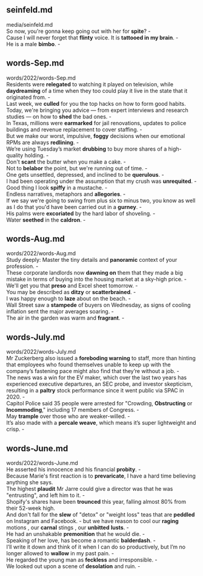 ## seinfeld.md ## 
media/seinfeld.md  
So now, you're gonna keep going out with her for **spite**? -  
Cause I will never forget that **flinty** voice. It is **tattooed in my brain**. -  
He is a male **bimbo**. -  

## words-Sep.md ## 
words/2022/words-Sep.md  
Residents were **relegated** to watching it played on television, while **daydreaming** of a time when they too could play it live in the state that it originated from. -  
Last week, we **culled** for you the top hacks on how to form good habits. Today, we're bringing you advice — from expert interviews and research studies — on how to **shed** the bad ones. -  
In Texas, millions were **earmarked** for jail renovations, updates to police buildings and revenue replacement to cover staffing. -  
But we make our worst, impulsive, **foggy** decisions when our emotional RPMs are always **redlining**. -  
We’re using Tuesday’s market **drubbing** to buy more shares of a high-quality holding. -  
Don't **scant** the butter when you make a cake. -  
Not to **belabor** the point, but we're running out of time. -  
One gets unsettled, depressed, and inclined to be **querulous**. -  
I had been operating under the assumption that my crush was **unrequited**. -  
Good thing I look **spiffy** in a mustache. -  
Endless narratives, metaphors and **allegories**. -  
If we say we're going to swing from plus six to minus two, you know as well as I do that you'd have been carried out in a **gurney**. -  
His palms were **excoriated** by the hard labor of shoveling. -  
Water **seethed** in the **caldron**. -  

## words-Aug.md ## 
words/2022/words-Aug.md  
Study deeply: Master the tiny details and **panoramic** context of your profession. -  
These corporate landlords now **dawning on** them that they made a big mistake in terms of buying into the housing market at a sky-high price. -  
We'll get you that **preso** and Excel sheet tomorrow. -  
You may be described as **ditzy** or **scatterbrained**. -  
I was happy enough to **laze** about on the beach. -  
Wall Street saw a **stampede** of buyers on Wednesday, as signs of cooling inflation sent the major averages soaring. -  
The air in the garden was warm and **fragrant**. - 

## words-July.md ## 
words/2022/words-July.md  
Mr Zuckerberg also issued a **foreboding warning** to staff, more than hinting that employees who found themselves unable to keep up with the company’s fastening pace might also find that they’re without a job. -  
The news was a win for the EV maker, which over the last two years has experienced executive departures, an SEC probe, and investor skepticism, resulting in a **paltry** stock performance since it went public via SPAC in 2020. -  
Capitol Police said 35 people were arrested for "Crowding, **Obstructing** or **Incommoding**," including 17 members of Congress. -  
May **trample** over those who are weaker-willed. -  
It’s also made with a **percale weave**, which means it’s super lightweight and crisp. -  

## words-June.md ## 
words/2022/words-June.md  
He asserted his innocence and his financial **probity**.  -  
Because Marie's first reaction is to **prevaricate**, I have a hard time believing anything she says.   
The highest **plaudit** Mr Jarre could give a director was that he was "entrusting", and left him to it. -  
Shopify's shares have been **trounced** this year, falling almost 80% from their 52-week high.   
And don't fall for the **slew** of "detox" or "weight loss" teas that are **peddled** on Instagram and Facebook. - 
but we have reason to cool our **raging** motions , our **carnal** stings , our **unbitted** **lusts**. -  
He had an unshakable **premonition** that he would die. -  
Speaking of her love, has become a romantic **balderdash**. -  
I’ll write it down and think of it when I can do so productively, but I’m no longer allowed to **wallow** in my past pain. -  
He regarded the young man as **feckless** and irresponsible. -  
We looked out upon a scene of **desolation** and ruin. -  

